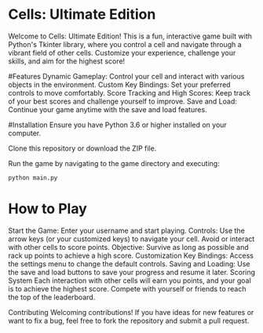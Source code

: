 # Cells: Ultimate Edition

Welcome to Cells: Ultimate Edition! This is a fun, interactive game built with Python's Tkinter library, where you control a cell and navigate through a vibrant field of other cells. Customize your experience, challenge your skills, and aim for the highest score!

#Features
Dynamic Gameplay: Control your cell and interact with various objects in the environment.
Custom Key Bindings: Set your preferred controls to move comfortably.
Score Tracking and High Scores: Keep track of your best scores and challenge yourself to improve.
Save and Load: Continue your game anytime with the save and load features.

#Installation
Ensure you have Python 3.6 or higher installed on your computer.

Clone this repository or download the ZIP file.

Run the game by navigating to the game directory and executing:

```python main.py```

# How to Play
Start the Game: Enter your username and start playing.
Controls:
Use the arrow keys (or your customized keys) to navigate your cell.
Avoid or interact with other cells to score points.
Objective: Survive as long as possible and rack up points to achieve a high score.
Customization
Key Bindings: Access the settings menu to change the default controls.
Saving and Loading: Use the save and load buttons to save your progress and resume it later.
Scoring System
Each interaction with other cells will earn you points, and your goal is to achieve the highest score. Compete with yourself or friends to reach the top of the leaderboard.

Contributing
Welcoming contributions! If you have ideas for new features or want to fix a bug, feel free to fork the repository and submit a pull request.
